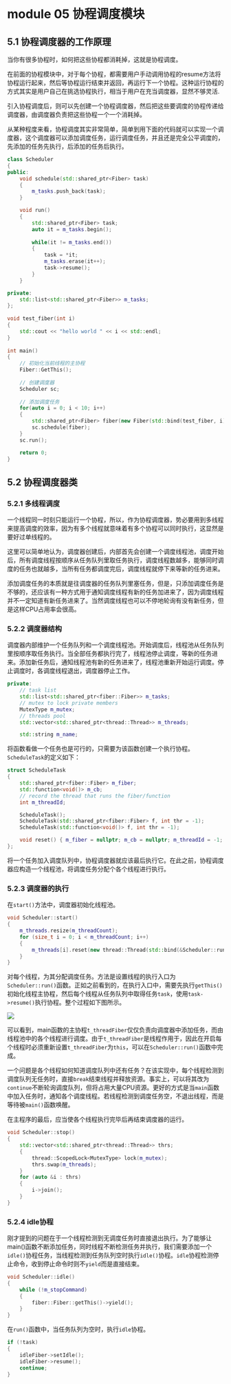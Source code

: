 # module 05 协程调度模块

## 5.1 协程调度器的工作原理

当你有很多协程时，如何把这些协程都消耗掉，这就是协程调度。

在前面的协程模块中，对于每个协程，都需要用户手动调用协程的resume方法将协程运行起来，然后等协程运行结束并返回，再运行下一个协程。这种运行协程的方式其实是用户自己在挑选协程执行，相当于用户在充当调度器，显然不够灵活.

引入协程调度后，则可以先创建一个协程调度器，然后把这些要调度的协程传递给调度器，由调度器负责把这些协程一个一个消耗掉。

从某种程度来看，协程调度其实非常简单，简单到用下面的代码就可以实现一个调度器，这个调度器可以添加调度任务，运行调度任务，并且还是完全公平调度的，先添加的任务先执行，后添加的任务后执行。

``` cpp
class Scheduler 
{
public:
    void schedule(std::shared_ptr<Fiber> task) 
    {
        m_tasks.push_back(task);
    }

    void run() 
    {
        std::shared_ptr<Fiber> task;
        auto it = m_tasks.begin();
 
        while(it != m_tasks.end()) 
        {
            task = *it;
            m_tasks.erase(it++);
            task->resume();
        }
    }

private:
    std::list<std::shared_ptr<Fiber>> m_tasks;
};
 
void test_fiber(int i) 
{
    std::cout << "hello world " << i << std::endl;
}
 
int main() 
{
    // 初始化当前线程的主协程
    Fiber::GetThis();
 
    // 创建调度器
    Scheduler sc;
 
    // 添加调度任务
    for(auto i = 0; i < 10; i++) 
    {
        std::shared_ptr<Fiber> fiber(new Fiber(std::bind(test_fiber, i)));
        sc.schedule(fiber);
    }
    sc.run();

    return 0;
}
```

## 5.2 协程调度器类

### 5.2.1 多线程调度

一个线程同一时刻只能运行一个协程，所以，作为协程调度器，势必要用到多线程来提高调度的效率，因为有多个线程就意味着有多个协程可以同时执行，这显然是要好过单线程的。

这里可以简单地认为，调度器创建后，内部首先会创建一个调度线程池，调度开始后，所有调度线程按顺序从任务队列里取任务执行，调度线程数越多，能够同时调度的任务也就越多，当所有任务都调度完后，调度线程就停下来等新的任务进来。

添加调度任务的本质就是往调度器的任务队列里塞任务，但是，只添加调度任务是不够的，还应该有一种方式用于通知调度线程有新的任务加进来了，因为调度线程并不一定知道有新任务进来了。当然调度线程也可以不停地轮询有没有新任务，但是这样CPU占用率会很高。

### 5.2.2 调度器结构

调度器内部维护一个任务队列和一个调度线程池。开始调度后，线程池从任务队列里按顺序取任务执行。当全部任务都执行完了，线程池停止调度，等新的任务进来。添加新任务后，通知线程池有新的任务进来了，线程池重新开始运行调度。停止调度时，各调度线程退出，调度器停止工作。

``` cpp
private:
    // task list
    std::list<std::shared_ptr<fiber::Fiber>> m_tasks;
    // mutex to lock private members
    MutexType m_mutex;
    // threads pool
    std::vector<std::shared_ptr<thread::Thread>> m_threads;

    std::string m_name;
```

将函数看做一个任务也是可行的，只需要为该函数创建一个执行协程。`ScheduleTask`的定义如下：
``` cpp
struct ScheduleTask
{
    std::shared_ptr<fiber::Fiber> m_fiber;
    std::function<void()> m_cb;
    // record the thread that runs the fiber/function
    int m_threadId;

    ScheduleTask();
    ScheduleTask(std::shared_ptr<fiber::Fiber> f, int thr = -1);
    ScheduleTask(std::function<void()> f, int thr = -1);

    void reset() { m_fiber = nullptr; m_cb = nullptr; m_threadId = -1; }
};
```

将一个任务加入调度队列中，协程调度器就应该最后执行它。在此之前，协程调度器应构造一个线程池，将调度任务分配个各个线程进行执行。

### 5.2.3 调度器的执行

在`start()`方法中，调度器初始化线程池。
``` cpp
void Scheduler::start()
{
    m_threads.resize(m_threadCount);
    for (size_t i = 0; i < m_threadCount; i++)
    {
        m_threads[i].reset(new thread::Thread(std::bind(&Scheduler::run, this), m_name + "_" + std::to_string(i)));
    }
}
```

对每个线程，为其分配调度任务。方法是设置线程的执行入口为`Scheduler::run()`函数。正如之前看到的，在执行入口中，需要先执行`getThis()`初始化线程主协程，然后每个线程从任务队列中取得任务`task`，使用`task->resume()`执行协程。整个过程如下图所示。

![](images/scheduler.svg)

可以看到，main函数的主协程`t_threadFiber`仅仅负责向调度器中添加任务，而由线程池中的各个线程进行调度。由于`t_threadFiber`是线程作用于，因此在开启每个线程时必须重新设置`t_threadFiber`为`this`，可以在`Scheduler::run()`函数中完成。

一个问题是各个线程如何知道调度队列中还有任务？在该实现中，每个线程检测到调度队列无任务时，直接`break`结束线程并释放资源。事实上，可以将其改为`continue`不断轮询调度队列，但将占用大量CPU资源。更好的方式是当`main`函数中加入任务时，通知各个调度线程。若线程检测到调度任务空，不退出线程，而是等待被`main()`函数唤醒。

在主程序的最后，应当使各个线程执行完毕后再结束调度器的运行。

``` cpp
void Scheduler::stop()
{
    std::vector<std::shared_ptr<thread::Thread>> thrs;
    {
        thread::ScopedLock<MutexType> lock(m_mutex);
        thrs.swap(m_threads);
    }
    for (auto &i : thrs)
    {
        i->join();
    }
}
```

### 5.2.4 idle协程

刚才提到的问题在于一个线程检测到无调度任务时直接退出执行。为了能够让main()函数不断添加任务，同时线程不断检测任务并执行，我们需要添加一个`idle()`协程任务，当线程检测到任务队列空时执行`idle()`协程。`idle`协程检测停止命令，收到停止命令时则不`yield`而是直接结束。

``` cpp
void Scheduler::idle()
{
    while (!m_stopCommand)
    {
        fiber::Fiber::getThis()->yield();
    }
}
```

在`run()`函数中，当任务队列为空时，执行`idle`协程。
``` cpp
if (!task)
{
    idleFiber->setIdle();
    idleFiber->resume();
    continue;
}
```